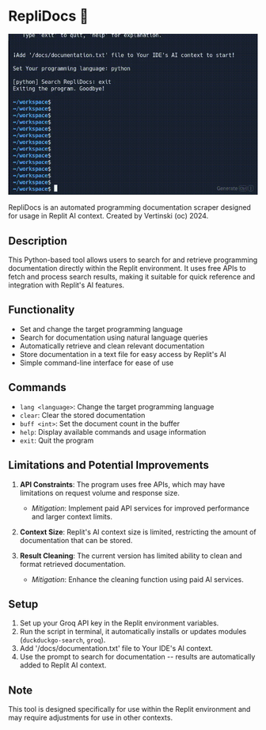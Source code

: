 # RepliDocs 📜

![RepliDocs Terminal Demo](assets/replidocs_terminal.gif)

RepliDocs is an automated programming documentation scraper designed for usage in Replit AI context. Created by Vertinski (oc) 2024.

## Description

This Python-based tool allows users to search for and retrieve programming documentation directly within the Replit environment. It uses free APIs to fetch and process search results, making it suitable for quick reference and integration with Replit's AI features.

## Functionality

- Set and change the target programming language
- Search for documentation using natural language queries
- Automatically retrieve and clean relevant documentation
- Store documentation in a text file for easy access by Replit's AI
- Simple command-line interface for ease of use

## Commands

- `lang <language>`: Change the target programming language
- `clear`: Clear the stored documentation
- `buff <int>`: Set the document count in the buffer
- `help`: Display available commands and usage information
- `exit`: Quit the program

## Limitations and Potential Improvements

1. **API Constraints**: The program uses free APIs, which may have limitations on request volume and response size.
   - *Mitigation*: Implement paid API services for improved performance and larger context limits.

2. **Context Size**: Replit's AI context size is limited, restricting the amount of documentation that can be stored.

3. **Result Cleaning**: The current version has limited ability to clean and format retrieved documentation.
   - *Mitigation*: Enhance the cleaning function using paid AI services.

## Setup

1. Set up your Groq API key in the Replit environment variables.
2. Run the script in terminal, it automatically installs or updates modules (`duckduckgo-search`, `groq`).
3. Add '/docs/documentation.txt' file to Your IDE's AI context.
4. Use the prompt to search for documentation -- results are automatically added to Replit AI context.

## Note

This tool is designed specifically for use within the Replit environment and may require adjustments for use in other contexts.

